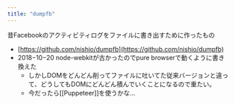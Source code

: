 ```yaml
---
title: "dumpfb"
---
```


昔Facebookのアクティビティログをファイルに書き出すために作ったもの
- [https://github.com/nishio/dumpfb](https://github.com/nishio/dumpfb)
- 2018−10−20 node-webkitが古かったのでpure browserで動くように書き換えた
    - しかしDOMをどんどん削ってファイルに吐いてた従来バージョンと違って、どうしてもDOMにどんどん積んでいくことになるので重たい。
    - 今だったら[[Puppeteer]]を使うかな…
